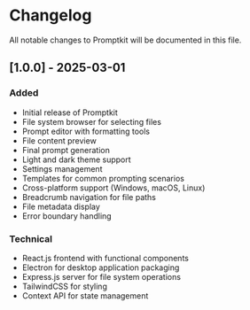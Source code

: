 # Changelog

All notable changes to Promptkit will be documented in this file.

## [1.0.0] - 2025-03-01

### Added
- Initial release of Promptkit
- File system browser for selecting files
- Prompt editor with formatting tools
- File content preview
- Final prompt generation
- Light and dark theme support
- Settings management
- Templates for common prompting scenarios
- Cross-platform support (Windows, macOS, Linux)
- Breadcrumb navigation for file paths
- File metadata display
- Error boundary handling

### Technical
- React.js frontend with functional components
- Electron for desktop application packaging
- Express.js server for file system operations
- TailwindCSS for styling
- Context API for state management